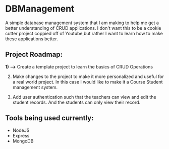 # DBManagement
A simple database management system that I am making to help me get a better understanding of CRUD applications.
I don't want this to be a cookie cutter project coppied off of Youtube,but rather I want to learn how to make these applications better.

## Project Roadmap:
 
 **1) -->** Create a template project to learn the basics of CRUD Operations
 
 2) Make changes to the project to make it more personalized and useful for a real world project. In this case I would like to make it a Course Student management system.
 
 3) Add user authentication such that the teachers can view and edit the student records. And the students can only view their record.


## Tools being used currently:
 - NodeJS
 - Express
 - MongoDB
